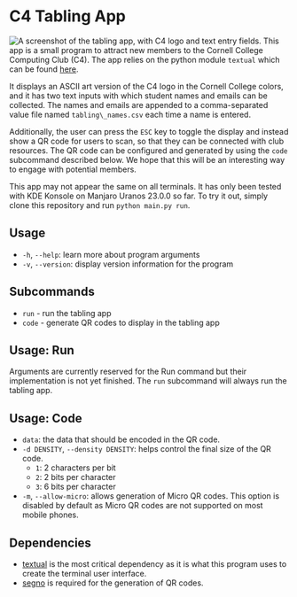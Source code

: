 # C4 Tabling App

![A screenshot of the tabling app, with C4 logo and text entry fields.](assets/screenshot.png)
This app is a small program to attract new members to the Cornell College Computing Club (C4).
The app relies on the python module `textual` which can be found [here](https://github.com/Textualize/textual).

It displays an ASCII art version of the C4 logo in the Cornell College colors, and it has two text inputs with which student names and emails can be collected.
The names and emails are appended to a comma-separated value file named `tabling\_names.csv` each time a name is entered.

Additionally, the user can press the `ESC` key to toggle the display and instead show a QR code for users to scan, so that they can be connected with club resources.
The QR code can be configured and generated by using the `code` subcommand described below.
We hope that this will be an interesting way to engage with potential members.

This app may not appear the same on all terminals. It has only been tested with KDE Konsole on Manjaro Uranos 23.0.0 so far.
To try it out, simply clone this repository and run `python main.py run`.

## Usage
* `-h`, `--help`: learn more about program arguments
* `-v`, `--version`: display version information for the program

## Subcommands
* `run` - run the tabling app
* `code` - generate QR codes to display in the tabling app

## Usage: Run
Arguments are currently reserved for the Run command but their implementation is not yet finished.
The `run` subcommand will always run the tabling app.

## Usage: Code
* `data`: the data that should be encoded in the QR code.
* `-d DENSITY`, `--density DENSITY`: helps control the final size of the QR code.
    * `1`: 2 characters per bit
    * `2`: 2 bits per character
    * `3`: 6 bits per character
* `-m`, `--allow-micro`: allows generation of Micro QR codes. This option is disabled by default as Micro QR codes are not supported on most mobile phones.


## Dependencies
* [textual](https://github.com/Textualize/textual) is the most critical dependency as it is what this program uses to create the terminal user interface.
* [segno](https://github.com/heuer/segno) is required for the generation of QR codes.